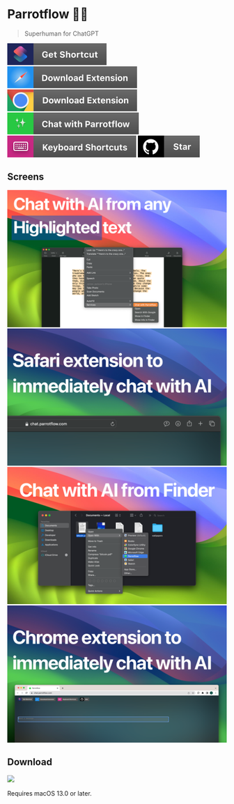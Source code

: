 # Parrotflow 🦜🌊

> Superhuman for ChatGPT

[![apple-shortcut](/.README/assets/badges/apple-shortcut.svg)](https://parrotflow.com/shortcut)
[![safari-extension](/.README/assets/badges/safari-extension.svg)](https://parrotflow.com)
[![chrome-extension](/.README/assets/badges/chrome-extension.svg)](https://parrotflow.com)
[![chat-with-parrotlfow](/.README/assets/badges/chat-parrotflow.svg)](https://chat.parrotflow.com)
[![keyboard-shortcuts](/.README/assets/badges/keyboard-shortcuts.svg)](https://chat.parrotflow.com)
[![github-star](/.README/assets/badges/github-star.svg)](https://github.com/jsj/parrotflow)

## Screens

![0](/.README/assets/screens/0.png)
![1](/.README/assets/screens/1.png)
![2](/.README/assets/screens/2.png)
![3](/.README/assets/screens/3.png)

## Download

[![](https://tools.applemediaservices.com/api/badges/download-on-the-mac-app-store/black/en-us?size=250x83&releaseDate=1615852800)](https://parrotflow.com)

Requires macOS 13.0 or later.
